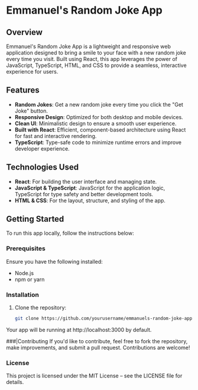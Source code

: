# Emmanuel's Random Joke App

## Overview
Emmanuel's Random Joke App is a lightweight and responsive web application designed to bring a smile to your face with a new random joke every time you visit. Built using React, this app leverages the power of JavaScript, TypeScript, HTML, and CSS to provide a seamless, interactive experience for users.

## Features
- **Random Jokes**: Get a new random joke every time you click the "Get Joke" button.
- **Responsive Design**: Optimized for both desktop and mobile devices.
- **Clean UI**: Minimalistic design to ensure a smooth user experience.
- **Built with React**: Efficient, component-based architecture using React for fast and interactive rendering.
- **TypeScript**: Type-safe code to minimize runtime errors and improve developer experience.

## Technologies Used
- **React**: For building the user interface and managing state.
- **JavaScript & TypeScript**: JavaScript for the application logic, TypeScript for type safety and better development tools.
- **HTML & CSS**: For the layout, structure, and styling of the app.

## Getting Started
To run this app locally, follow the instructions below:

### Prerequisites
Ensure you have the following installed:
- Node.js
- npm or yarn

### Installation
1. Clone the repository:
   ```bash
   git clone https://github.com/yourusername/emmanuels-random-joke-app.git
Your app will be running at http://localhost:3000 by default.

###|Contributing
If you'd like to contribute, feel free to fork the repository, make improvements, and submit a pull request. Contributions are welcome!

### License
This project is licensed under the MIT License – see the LICENSE file for details.
